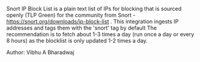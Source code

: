 Snort IP Block List is a plain text list of IPs for blocking that is sourced openly (TLP Green) for the community from Snort - https://snort.org/downloads/ip-block-list . This integration ingests IP addresses and tags them with the 'snort' tag by default
The recommendation is to fetch about 1-3 times a day (run once a day or every 8 hours) as the blocklist is only updated 1-2 times a day.

Author: Vibhu A Bharadwaj